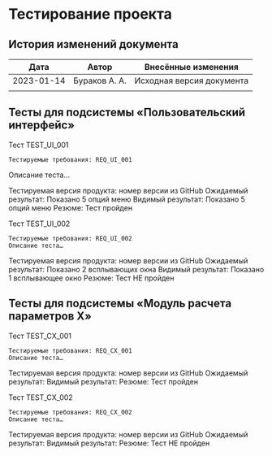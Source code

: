 <!--
Провести тестирование проекта и на его основе создать документ Test Logs. 
На основе непройденных тестов создать перечень задач для исправления найденных ошибок например, 
дополнить документ Code Issue List. Документы разместить в репозитории.
-->

# Тестирование проекта

## История изменений документа

| Дата       | Автор         | Внесённые изменения       |
|------------|---------------|---------------------------|
| 2023-01-14 | Бураков А. А. | Исходная версия документа |
|            |               |                           |

## Тесты для подсистемы «Пользовательский интерфейс»

Тест TEST_UI_001
	
	Тестируемые требования: REQ_UI_001
Описание теста…

Тестируемая версия продукта: номер версии из GitHub
Ожидаемый результат: Показано 5 опций меню
Видимый результат: Показано 5 опций меню
Резюме: Тест пройден


Тест TEST_UI_002
	
	Тестируемые требования: REQ_UI_002
	Описание теста…
	
Тестируемая версия продукта: номер версии из GitHub
Ожидаемый результат: Показано 2 всплывающих окна
Видимый результат: Показано 1 всплывающее окно
Резюме: Тест НЕ пройден




## Тесты для подсистемы «Модуль расчета параметров Х»

Тест TEST_CX_001
	
	Тестируемые требования: REQ_СХ_001
	Описание теста…

Тестируемая версия продукта: номер версии из GitHub
Ожидаемый результат: 
Видимый результат: 
Резюме: Тест пройден


Тест TEST_CX_002

	Тестируемые требования: REQ_СХ_002
	Описание теста…

Тестируемая версия продукта: номер версии из GitHub
Ожидаемый результат: 
Видимый результат: 
Резюме: Тест НЕ пройден
